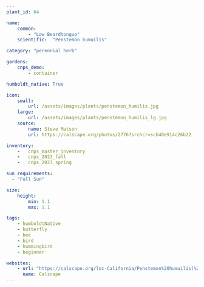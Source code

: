 ```yaml
---
plant_id: 64

name: 
    common: 
        - "Low Beardtongue"  
    scientific:  "Penstemon humuilis"   

category: "perennial herb"

gardens:
    cnps_demo:
        - container

humboldt_native: True

icon: 
    small: 
        url: /assets/images/plants/penstemon_humilis.jpg 
    large: 
        url: /assets/images/plants/penstemon_humilis_lg.jpg 
    source: 
        name: Steve Matson 
        url: https://calscape.org/photos/2776?srchcr=sc640e914c26b22

inventory: 
    -   cnps_master_inventory
    -   cnps_2023_fall
    -   cnps_2023_spring

sun_requirements:
  - "Full Sun"

size:
    height: 
        min: 1.1
        max: 1.1

tags:
    - humboldtNative
    - butterfly
    - bee
    - bird
    - hummingbird
    - beginner

websites: 
    - url: "https://calscape.org/loc-California/Penstemon%20humuilis(%20)"
      name: Calscape
---
```



